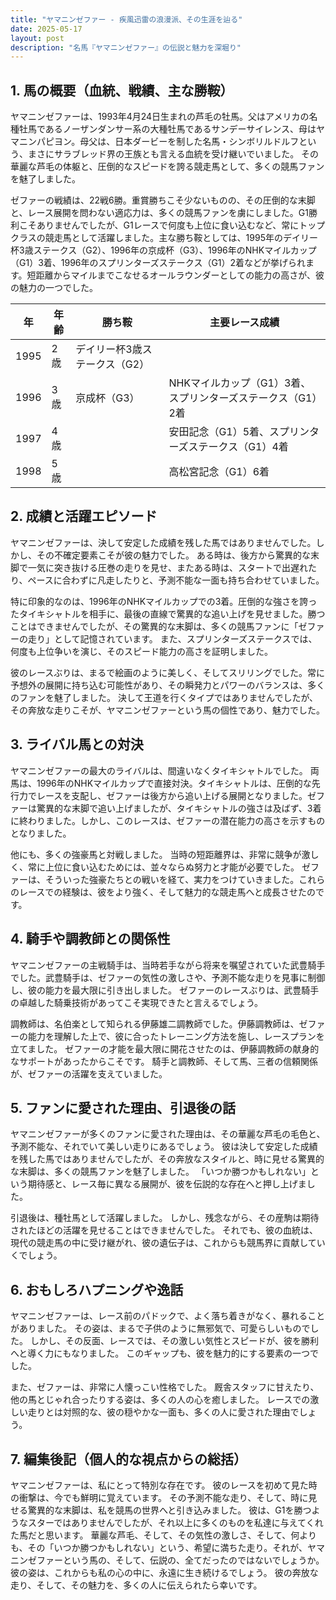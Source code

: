 ```yaml
---
title: "ヤマニンゼファー - 疾風迅雷の浪漫派、その生涯を辿る"
date: 2025-05-17
layout: post
description: "名馬『ヤマニンゼファー』の伝説と魅力を深堀り"
---
```


## 1. 馬の概要（血統、戦績、主な勝鞍）

ヤマニンゼファーは、1993年4月24日生まれの芦毛の牡馬。父はアメリカの名種牡馬であるノーザンダンサー系の大種牡馬であるサンデーサイレンス、母はヤマニンパピヨン。母父は、日本ダービーを制した名馬・シンボリルドルフという、まさにサラブレッド界の王族とも言える血統を受け継いでいました。  その華麗な芦毛の体躯と、圧倒的なスピードを誇る競走馬として、多くの競馬ファンを魅了しました。

ゼファーの戦績は、22戦6勝。重賞勝ちこそ少ないものの、その圧倒的な末脚と、レース展開を問わない適応力は、多くの競馬ファンを虜にしました。G1勝利こそありませんでしたが、G1レースで何度も上位に食い込むなど、常にトップクラスの競走馬として活躍しました。主な勝ち鞍としては、1995年のデイリー杯3歳ステークス（G2）、1996年の京成杯（G3）、1996年のNHKマイルカップ（G1）3着、1996年のスプリンターズステークス（G1）2着などが挙げられます。短距離からマイルまでこなせるオールラウンダーとしての能力の高さが、彼の魅力の一つでした。

| 年 | 年齢 | 勝ち鞍 | 主要レース成績 |
|---|---|---|---|
| 1995 | 2歳 | デイリー杯3歳ステークス（G2） |  |
| 1996 | 3歳 | 京成杯（G3） | NHKマイルカップ（G1）3着、スプリンターズステークス（G1）2着 |
| 1997 | 4歳 |  | 安田記念（G1）5着、スプリンターズステークス（G1）4着 |
| 1998 | 5歳 |  | 高松宮記念（G1）6着 |


## 2. 成績と活躍エピソード

ヤマニンゼファーは、決して安定した成績を残した馬ではありませんでした。しかし、その不確定要素こそが彼の魅力でした。  ある時は、後方から驚異的な末脚で一気に突き抜ける圧巻の走りを見せ、またある時は、スタートで出遅れたり、ペースに合わずに凡走したりと、予測不能な一面も持ち合わせていました。

特に印象的なのは、1996年のNHKマイルカップでの3着。圧倒的な強さを誇ったタイキシャトルを相手に、最後の直線で驚異的な追い上げを見せました。勝つことはできませんでしたが、その驚異的な末脚は、多くの競馬ファンに「ゼファーの走り」として記憶されています。  また、スプリンターズステークスでは、何度も上位争いを演じ、そのスピード能力の高さを証明しました。

彼のレースぶりは、まるで絵画のように美しく、そしてスリリングでした。常に予想外の展開に持ち込む可能性があり、その瞬発力とパワーのバランスは、多くのファンを魅了しました。  決して王道を行くタイプではありませんでしたが、その奔放な走りこそが、ヤマニンゼファーという馬の個性であり、魅力でした。


## 3. ライバル馬との対決

ヤマニンゼファーの最大のライバルは、間違いなくタイキシャトルでした。  両馬は、1996年のNHKマイルカップで直接対決。タイキシャトルは、圧倒的な先行力でレースを支配し、ゼファーは後方から追い上げる展開となりました。ゼファーは驚異的な末脚で追い上げましたが、タイキシャトルの強さは及ばず、3着に終わりました。しかし、このレースは、ゼファーの潜在能力の高さを示すものとなりました。

他にも、多くの強豪馬と対戦しました。  当時の短距離界は、非常に競争が激しく、常に上位に食い込むためには、並々ならぬ努力と才能が必要でした。  ゼファーは、そういった強豪たちとの戦いを経て、実力をつけていきました。これらのレースでの経験は、彼をより強く、そして魅力的な競走馬へと成長させたのです。


## 4. 騎手や調教師との関係性

ヤマニンゼファーの主戦騎手は、当時若手ながら将来を嘱望されていた武豊騎手でした。武豊騎手は、ゼファーの気性の激しさや、予測不能な走りを見事に制御し、彼の能力を最大限に引き出しました。  ゼファーのレースぶりは、武豊騎手の卓越した騎乗技術があってこそ実現できたと言えるでしょう。

調教師は、名伯楽として知られる伊藤雄二調教師でした。伊藤調教師は、ゼファーの能力を理解した上で、彼に合ったトレーニング方法を施し、レースプランを立てました。  ゼファーの才能を最大限に開花させたのは、伊藤調教師の献身的なサポートがあったからこそです。  騎手と調教師、そして馬、三者の信頼関係が、ゼファーの活躍を支えていました。


## 5. ファンに愛された理由、引退後の話

ヤマニンゼファーが多くのファンに愛された理由は、その華麗な芦毛の毛色と、予測不能な、それでいて美しい走りにあるでしょう。  彼は決して安定した成績を残した馬ではありませんでしたが、その奔放なスタイルと、時に見せる驚異的な末脚は、多くの競馬ファンを魅了しました。  「いつか勝つかもしれない」という期待感と、レース毎に異なる展開が、彼を伝説的な存在へと押し上げました。

引退後は、種牡馬として活躍しました。  しかし、残念ながら、その産駒は期待されたほどの活躍を見せることはできませんでした。  それでも、彼の血統は、現代の競走馬の中に受け継がれ、彼の遺伝子は、これからも競馬界に貢献していくでしょう。


## 6. おもしろハプニングや逸話

ヤマニンゼファーは、レース前のパドックで、よく落ち着きがなく、暴れることがありました。  その姿は、まるで子供のように無邪気で、可愛らしいものでした。  しかし、その反面、レースでは、その激しい気性とスピードが、彼を勝利へと導く力にもなりました。  このギャップも、彼を魅力的にする要素の一つでした。

また、ゼファーは、非常に人懐っこい性格でした。  厩舎スタッフに甘えたり、他の馬とじゃれ合ったりする姿は、多くの人の心を癒しました。  レースでの激しい走りとは対照的な、彼の穏やかな一面も、多くの人に愛された理由でしょう。


## 7. 編集後記（個人的な視点からの総括）

ヤマニンゼファーは、私にとって特別な存在です。  彼のレースを初めて見た時の衝撃は、今でも鮮明に覚えています。  その予測不能な走り、そして、時に見せる驚異的な末脚は、私を競馬の世界へと引き込みました。  彼は、G1を勝つようなスターではありませんでしたが、それ以上に多くのものを私達に与えてくれた馬だと思います。  華麗な芦毛、そして、その気性の激しさ、そして、何よりも、その「いつか勝つかもしれない」という、希望に満ちた走り。それが、ヤマニンゼファーという馬の、そして、伝説の、全てだったのではないでしょうか。  彼の姿は、これからも私の心の中に、永遠に生き続けるでしょう。  彼の奔放な走り、そして、その魅力を、多くの人に伝えられたら幸いです。
